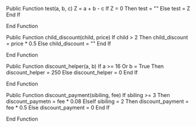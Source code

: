 
Public Function test(a, b, c)
Z = a + b - c
If Z = 0 Then
test = ""
Else
test = Z
End If

End Function

Public Function child_discount(child, price)
If child > 2 Then
child_discount = price * 0.5
Else
child_discount = ""
End If

End Function

Public Function discount_helper(a, b)
If a >= 16 Or b = True Then
discount_helper = 250
Else
discount_helper = 0
End If

End Function

Public Function discount_payment(sibiling, fee)
If sbiling >= 3 Then
discount_paymetn = fee * 0.08
ElseIf sibiling = 2 Then
discount_payment = fee * 0.5
Else
discount_payment = 0
End If

End Function
